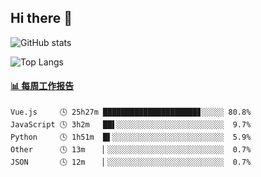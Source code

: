 ## Hi there 👋

![GitHub stats](https://github-readme-stats.orilight.top/api?username=orilights)

![Top Langs](https://github-readme-stats.orilight.top/api/top-langs/?username=orilights&layout=compact)

<!-- waka-box start -->
#### <a href="https://gist.github.com/92c8d5b388768c10efcba86e82b7c4fb" target="_blank">📊 每周工作报告</a>
```text
Vue.js     🕓 25h27m █████████████████████▊░░░░░ 80.8%
JavaScript 🕓 3h2m   ██▌░░░░░░░░░░░░░░░░░░░░░░░░  9.7%
Python     🕓 1h51m  █▌░░░░░░░░░░░░░░░░░░░░░░░░░  5.9%
Other      🕓 13m    ▏░░░░░░░░░░░░░░░░░░░░░░░░░░  0.7%
JSON       🕓 12m    ▏░░░░░░░░░░░░░░░░░░░░░░░░░░  0.7%
```
<!-- Powered by https://github.com/journey-ad/waka-box-go . -->
<!-- waka-box end -->
